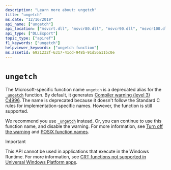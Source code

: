 ```yaml
---
description: "Learn more about: ungetch"
title: "ungetch"
ms.date: "12/16/2019"
api_name: ["ungetch"]
api_location: ["msvcrt.dll", "msvcr80.dll", "msvcr90.dll", "msvcr100.dll", "msvcr100_clr0400.dll", "msvcr110.dll", "msvcr110_clr0400.dll", "msvcr120.dll", "msvcr120_clr0400.dll", "ucrtbase.dll"]
api_type: ["DLLExport"]
topic_type: ["apiref"]
f1_keywords: ["ungetch"]
helpviewer_keywords: ["ungetch function"]
ms.assetid: 6921232f-6317-41cd-948b-91d56a11bc0e
---
```

# `ungetch`

The Microsoft-specific function name `ungetch` is a deprecated alias for the [`_ungetch`](ungetch-ungetwch-ungetch-nolock-ungetwch-nolock.md) function. By default, it generates [Compiler warning (level 3) C4996](../../error-messages/compiler-warnings/compiler-warning-level-3-c4996.md). The name is deprecated because it doesn't follow the Standard C rules for implementation-specific names. However, the function is still supported.

We recommend you use [`_ungetch`](ungetch-ungetwch-ungetch-nolock-ungetwch-nolock.md) instead. Or, you can continue to use this function name, and disable the warning. For more information, see [Turn off the warning](../../error-messages/compiler-warnings/compiler-warning-level-3-c4996.md#turn-off-the-warning) and [POSIX function names](../../error-messages/compiler-warnings/compiler-warning-level-3-c4996.md#posix-function-names).

> [!IMPORTANT]
> This API cannot be used in applications that execute in the Windows Runtime. For more information, see [CRT functions not supported in Universal Windows Platform apps](../../cppcx/crt-functions-not-supported-in-universal-windows-platform-apps.md).
